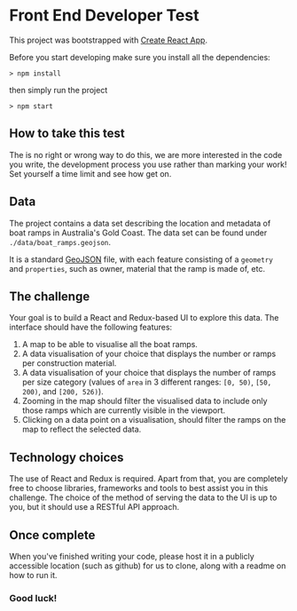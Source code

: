 # Front End Developer Test

This project was bootstrapped with [Create React App](https://github.com/facebookincubator/create-react-app).

Before you start developing make sure you install all the dependencies:

```
> npm install
```

then simply run the project

```
> npm start
```

## How to take this test

The is no right or wrong way to do this, we are more interested in the code you write, the development process you use rather than marking your work! Set yourself a time limit and see how get on.

## Data

The project contains a data set describing the location and metadata of boat ramps in Australia's Gold Coast. The data set can be found under `./data/boat_ramps.geojson`.

It is a standard [GeoJSON](http://geojson.org/) file, with each feature consisting of a `geometry` and `properties`, such as owner, material that the ramp is made of, etc.

## The challenge

Your goal is to build a React and Redux-based UI to explore this data. The interface should have the following features:

1. A map to be able to visualise all the boat ramps.
2. A data visualisation of your choice that displays the number or ramps per construction material.
3. A data visualisation of your choice that displays the number of ramps per size category (values of `area` in 3 different ranges: `[0, 50)`, `[50, 200)`, and `[200, 526)`).
4. Zooming in the map should filter the visualised data to include only those ramps which are currently visible in the viewport.
5. Clicking on a data point on a visualisation, should filter the ramps on the map to reflect the selected data.

## Technology choices

The use of React and Redux is required. Apart from that, you are completely free to choose libraries, frameworks and tools to best assist you in this challenge. The choice of the method of serving the data to the UI is up to you, but it should use a RESTful API approach.

## Once complete

When you've finished writing your code, please host it in a publicly accessible location (such as github) for us to clone, along with a readme on how to run it.

### Good luck!
